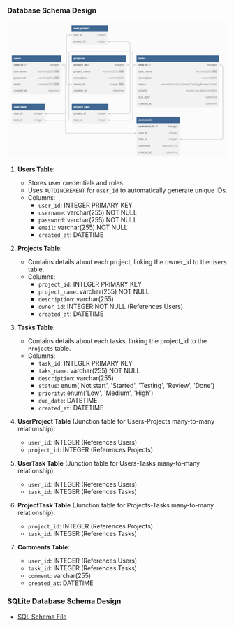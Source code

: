 ### Database Schema Design

![DBdiagram](./doc/DBdiagram.png)         

1. **Users Table**:
   - Stores user credentials and roles.
   - Uses `AUTOINCREMENT` for `user_id` to automatically generate unique IDs.
   - Columns: 
      - `user_id`: INTEGER PRIMARY KEY
      - `username`: varchar(255) NOT NULL
      - `password`: varchar(255) NOT NULL
      - `email`: varchar(255) NOT NULL
      - `created_at`: DATETIME
  

2. **Projects Table**:
   - Contains details about each project, linking the owner_id to the `Users` table.
    - Columns: 
      - `project_id`: INTEGER PRIMARY KEY
      - `project_name`: varchar(255) NOT NULL
      - `description`: varchar(255)
      - `owner_id`: INTEGER NOT NULL (References Users)
      - `created_at`: DATETIME

3. **Tasks Table**:
   - Contains details about each tasks, linking the project_id to the `Projects` table.
   - Columns: 
      - `task_id`: INTEGER PRIMARY KEY
      - `taks_name`: varchar(255) NOT NULL
      - `description`: varchar(255)
      - `status`: enum('Not start', 'Started', 'Testing', 'Review', 'Done')
      - `priority`: enum('Low', 'Medium', 'High')
      - `due_date`: DATETIME
      - `created_at`: DATETIME

4. **UserProject Table** (Junction table for Users-Projects many-to-many relationship):
   - `user_id`: INTEGER (References Users)
   - `project_id`: INTEGER (References Projects)

5. **UserTask Table** (Junction table for Users-Tasks many-to-many relationship):
   - `user_id`: INTEGER (References Users)
   - `task_id`: INTEGER (References Tasks)

6. **ProjectTask Table** (Junction table for Projects-Tasks many-to-many relationship):
   - `project_id`: INTEGER (References Projects)
   - `task_id`: INTEGER (References Tasks)

7. **Comments Table**:
   - `user_id`: INTEGER (References Users)
   - `task_id`: INTEGER (References Tasks)
   - `comment`: varchar(255)
   - `created_at`: DATETIME


### SQLite Database Schema Design
- [SQL Schema File](./doc/schema.sql)